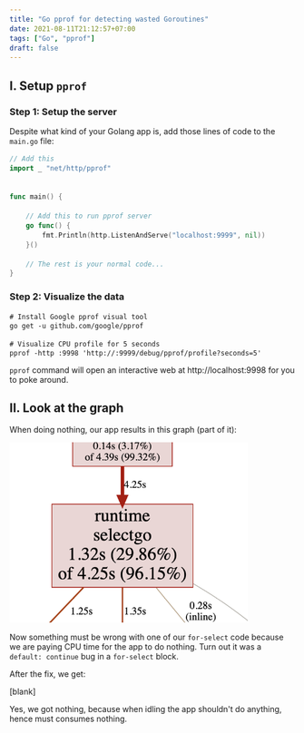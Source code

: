 ```yaml
---
title: "Go pprof for detecting wasted Goroutines"
date: 2021-08-11T21:12:57+07:00
tags: ["Go", "pprof"]
draft: false
---
```


## I. Setup `pprof`

### Step 1: Setup the server

Despite what kind of your Golang app is, add those lines of code to the
 `main.go` file:

```go
// Add this
import _ "net/http/pprof"


func main() {

    // Add this to run pprof server
    go func() {
        fmt.Println(http.ListenAndServe("localhost:9999", nil))
    }()

    // The rest is your normal code...
}
```

### Step 2: Visualize the data

```shell
# Install Google pprof visual tool
go get -u github.com/google/pprof

# Visualize CPU profile for 5 seconds
pprof -http :9998 'http://:9999/debug/pprof/profile?seconds=5'
```

`pprof` command will open an interactive web at http://localhost:9998 for
you to poke around.


## II. Look at the graph

When doing nothing, our app results in this graph (part of it):

![](/profile1.png)

Now something must be wrong with one of our `for-select` code because we
are paying CPU time for the app to do nothing. Turn out it was a
 `default: continue` bug in a `for-select` block.
 
After the fix, we get:

[blank]

Yes, we got nothing, because when idling the app shouldn't do anything,
hence must consumes nothing.